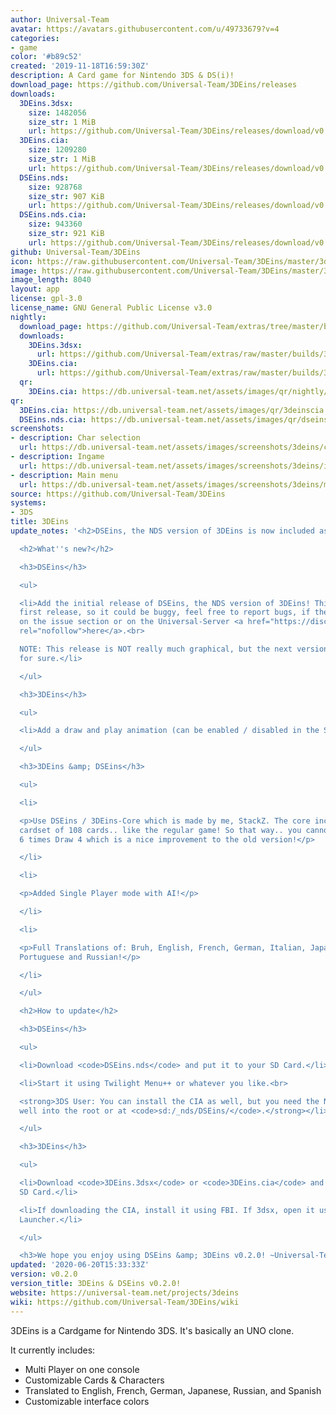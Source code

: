 ```yaml
---
author: Universal-Team
avatar: https://avatars.githubusercontent.com/u/49733679?v=4
categories:
- game
color: '#b89c52'
created: '2019-11-18T16:59:30Z'
description: A Card game for Nintendo 3DS & DS(i)!
download_page: https://github.com/Universal-Team/3DEins/releases
downloads:
  3DEins.3dsx:
    size: 1482056
    size_str: 1 MiB
    url: https://github.com/Universal-Team/3DEins/releases/download/v0.2.0/3DEins.3dsx
  3DEins.cia:
    size: 1209280
    size_str: 1 MiB
    url: https://github.com/Universal-Team/3DEins/releases/download/v0.2.0/3DEins.cia
  DSEins.nds:
    size: 928768
    size_str: 907 KiB
    url: https://github.com/Universal-Team/3DEins/releases/download/v0.2.0/DSEins.nds
  DSEins.nds.cia:
    size: 943360
    size_str: 921 KiB
    url: https://github.com/Universal-Team/3DEins/releases/download/v0.2.0/DSEins.nds.cia
github: Universal-Team/3DEins
icon: https://raw.githubusercontent.com/Universal-Team/3DEins/master/3ds/app/icon.png
image: https://raw.githubusercontent.com/Universal-Team/3DEins/master/3ds/app/banner.png
image_length: 8040
layout: app
license: gpl-3.0
license_name: GNU General Public License v3.0
nightly:
  download_page: https://github.com/Universal-Team/extras/tree/master/builds/3DEins
  downloads:
    3DEins.3dsx:
      url: https://github.com/Universal-Team/extras/raw/master/builds/3DEins/3DEins.3dsx
    3DEins.cia:
      url: https://github.com/Universal-Team/extras/raw/master/builds/3DEins/3DEins.cia
  qr:
    3DEins.cia: https://db.universal-team.net/assets/images/qr/nightly/3deinscia.png
qr:
  3DEins.cia: https://db.universal-team.net/assets/images/qr/3deinscia.png
  DSEins.nds.cia: https://db.universal-team.net/assets/images/qr/dseinsndscia.png
screenshots:
- description: Char selection
  url: https://db.universal-team.net/assets/images/screenshots/3deins/char-selection.png
- description: Ingame
  url: https://db.universal-team.net/assets/images/screenshots/3deins/ingame.png
- description: Main menu
  url: https://db.universal-team.net/assets/images/screenshots/3deins/main-menu.png
source: https://github.com/Universal-Team/3DEins
systems:
- 3DS
title: 3DEins
update_notes: '<h2>DSEins, the NDS version of 3DEins is now included as well!</h2>

  <h2>What''s new?</h2>

  <h3>DSEins</h3>

  <ul>

  <li>Add the initial release of DSEins, the NDS version of 3DEins! This is it''s
  first release, so it could be buggy, feel free to report bugs, if there are any
  on the issue section or on the Universal-Server <a href="https://discord.gg/KDJCfGF"
  rel="nofollow">here</a>.<br>

  NOTE: This release is NOT really much graphical, but the next version will be better
  for sure.</li>

  </ul>

  <h3>3DEins</h3>

  <ul>

  <li>Add a draw and play animation (can be enabled / disabled in the Settings.)</li>

  </ul>

  <h3>3DEins &amp; DSEins</h3>

  <ul>

  <li>

  <p>Use DSEins / 3DEins-Core which is made by me, StackZ. The core includes a proper
  cardset of 108 cards.. like the regular game! So that way.. you cannot have like
  6 times Draw 4 which is a nice improvement to the old version!</p>

  </li>

  <li>

  <p>Added Single Player mode with AI!</p>

  </li>

  <li>

  <p>Full Translations of: Bruh, English, French, German, Italian, Japanese, Polish,
  Portuguese and Russian!</p>

  </li>

  </ul>

  <h2>How to update</h2>

  <h3>DSEins</h3>

  <ul>

  <li>Download <code>DSEins.nds</code> and put it to your SD Card.</li>

  <li>Start it using Twilight Menu++ or whatever you like.<br>

  <strong>3DS User: You can install the CIA as well, but you need the NDS file as
  well into the root or at <code>sd:/_nds/DSEins/</code>.</strong></li>

  </ul>

  <h3>3DEins</h3>

  <ul>

  <li>Download <code>3DEins.3dsx</code> or <code>3DEins.cia</code> and put it to your
  SD Card.</li>

  <li>If downloading the CIA, install it using FBI. If 3dsx, open it using the Homebrew
  Launcher.</li>

  </ul>

  <h3>We hope you enjoy using DSEins &amp; 3DEins v0.2.0! ~Universal-Team</h3>'
updated: '2020-06-20T15:33:33Z'
version: v0.2.0
version_title: 3DEins & DSEins v0.2.0!
website: https://universal-team.net/projects/3deins
wiki: https://github.com/Universal-Team/3DEins/wiki
---
```

3DEins is a Cardgame for Nintendo 3DS. It's basically an UNO clone.

It currently includes:
- Multi Player on one console
- Customizable Cards & Characters
- Translated to English, French, German, Japanese, Russian, and Spanish
- Customizable interface colors